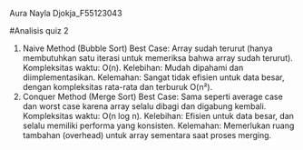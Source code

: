 Aura Nayla Djokja_F55123043

#Analisis quiz 2
1. Naive Method (Bubble Sort)
   Best Case: Array sudah terurut (hanya membutuhkan satu iterasi untuk memeriksa bahwa array sudah terurut). Kompleksitas waktu: O(n).
   Kelebihan: Mudah dipahami dan diimplementasikan.
   Kelemahan: Sangat tidak efisien untuk data besar, dengan kompleksitas rata-rata dan terburuk O(n²).
2. Conquer Method (Merge Sort)
   Best Case: Sama seperti average case dan worst case karena array selalu dibagi dan digabung kembali. Kompleksitas waktu: O(n log n).
   Kelebihan: Efisien untuk data besar, dan selalu memiliki performa yang konsisten.
   Kelemahan: Memerlukan ruang tambahan (overhead) untuk array sementara saat proses merging.

